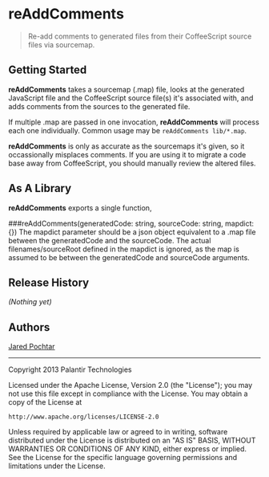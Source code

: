 # reAddComments

> Re-add comments to generated files from their CoffeeScript source files via sourcemap.

## Getting Started

**reAddComments** takes a sourcemap (.map) file, looks at the generated JavaScript file and the CoffeeScript source file(s) it's associated with, and adds comments from the sources to the generated file.

If multiple .map are passed in one invocation, **reAddComments** will process each one individually.  Common usage may be `reAddComments lib/*.map`.

**reAddComments** is only as accurate as the sourcemaps it's given, so it occassionally misplaces comments.  If you are using it to migrate a code base away from CoffeeScript, you should manually review the altered files.


## As A Library

**reAddComments** exports a single function,

###reAddComments(generatedCode: string, sourceCode: string, mapdict: {})
The mapdict parameter should be a json object equivalent to a .map file between the
generatedCode and the sourceCode.  The actual filenames/sourceRoot defined in the mapdict
is ignored, as the map is assumed to be between the generatedCode and sourceCode arguments.


## Release History
_(Nothing yet)_

## Authors #

[Jared Pochtar](https://github.com/jaredp)

---

Copyright 2013 Palantir Technologies

Licensed under the Apache License, Version 2.0 (the "License");
you may not use this file except in compliance with the License.
You may obtain a copy of the License at

    http://www.apache.org/licenses/LICENSE-2.0

Unless required by applicable law or agreed to in writing, software
distributed under the License is distributed on an "AS IS" BASIS,
WITHOUT WARRANTIES OR CONDITIONS OF ANY KIND, either express or implied.
See the License for the specific language governing permissions and
limitations under the License.
